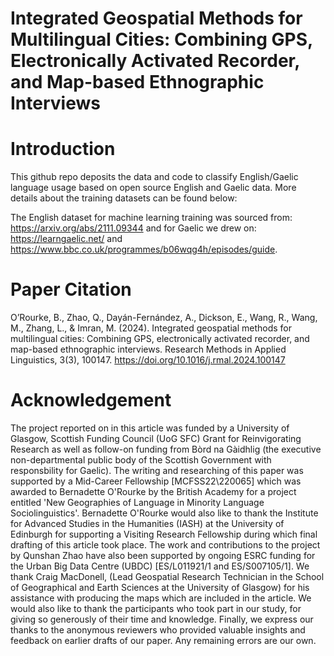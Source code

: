 # Integrated Geospatial Methods for Multilingual Cities: Combining GPS, Electronically Activated Recorder, and Map-based Ethnographic Interviews

# Introduction
This github repo deposits the data and code to classify English/Gaelic language usage based on open source English and Gaelic data. More details about the training datasets can be found below: 

The English dataset for machine learning training was sourced from:  https://arxiv.org/abs/2111.09344  and for Gaelic we drew on: https://learngaelic.net/ and https://www.bbc.co.uk/programmes/b06wqg4h/episodes/guide.

# Paper Citation
O’Rourke, B., Zhao, Q., Dayán-Fernández, A., Dickson, E., Wang, R., Wang, M., Zhang, L., & Imran, M. (2024). Integrated geospatial methods for multilingual cities: Combining GPS, electronically activated recorder, and map-based ethnographic interviews. Research Methods in Applied Linguistics, 3(3), 100147. https://doi.org/10.1016/j.rmal.2024.100147


# Acknowledgement
The project reported on in this article was funded by a University of Glasgow, Scottish Funding Council (UoG SFC) Grant for Reinvigorating Research as well as follow-on funding from Bòrd na Gàidhlig (the executive non-departmental public body of the Scottish Government with responsbility for Gaelic). The writing and researching of this paper was supported by a Mid-Career Fellowship [MCFSS22\220065] which was awarded to Bernadette O'Rourke by the British Academy for a project entitled 'New Geographies of Language in Minority Language Sociolinguistics'. Bernadette O'Rourke would also like to thank the Institute for Advanced Studies in the Humanities (IASH) at the University of Edinburgh for supporting a Visiting Research Fellowship during which final drafting of this article took place. The work and contributions to the project by Qunshan Zhao have also been supported by ongoing ESRC funding for the Urban Big Data Centre (UBDC) [ES/L011921/1 and ES/S007105/1]. We thank Craig MacDonell, (Lead Geospatial Research Technician in the School of Geographical and Earth Sciences at the University of Glasgow) for his assistance with producing the maps which are included in the article. We would also like to thank the participants who took part in our study, for giving so generously of their time and knowledge. Finally, we express our thanks to the anonymous reviewers who provided valuable insights and feedback on earlier drafts of our paper. Any remaining errors are our own.